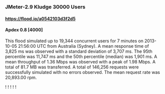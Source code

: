 
### JMeter-2.9 Kludge 30000 Users
#### https://flood.io/a0542103d3f2d5
#### Apdex 0.8 [4000]
This flood simulated up to 19,344 concurrent users for 7 minutes on  2013-10-05 21:56:00 UTC from Australia (Sydney). A mean response time of 3,825 ms was observed with a standard deviation of 3,707 ms. The 95th percentile was 11,747 ms and the 50th percentile (median) was 1,901 ms. A mean throughput of 1.36 Mbps was observed with a peak of 1.98 Mbps. A total of 81.7 MB was transferred. A total of 146,256 requests were successfully simulated with no errors observed. The mean request rate was 20,893.00 rpm. 

\![](./gc/a0542103d3f2d5/tenured_size.jpg)
\![](./gc/a0542103d3f2d5/collection_pause_time.jpg)
\![](./gc/a0542103d3f2d5/cpu_real.jpg)
\![](./gc/a0542103d3f2d5/promoted_size.jpg)
\![](./gc/a0542103d3f2d5/young_size.jpg)

